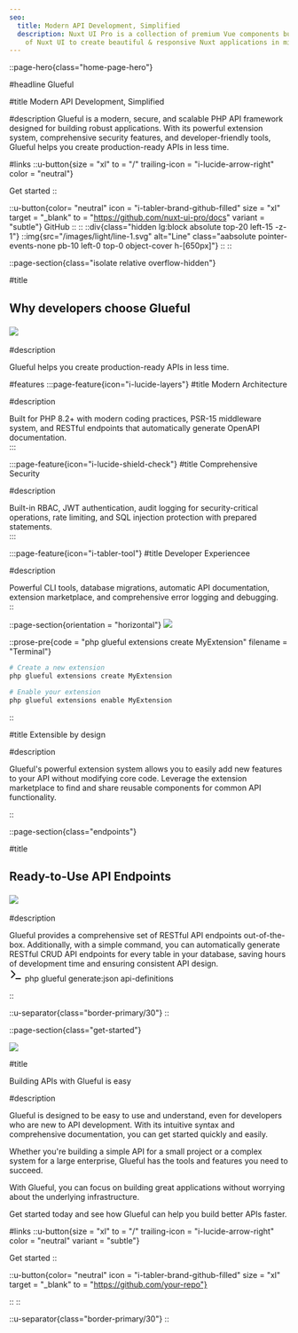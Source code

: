```yaml
---
seo:
  title: Modern API Development, Simplified
  description: Nuxt UI Pro is a collection of premium Vue components built on top
    of Nuxt UI to create beautiful & responsive Nuxt applications in minutes.
---
```


::page-hero{class="home-page-hero"}

#headline
<span class="font-bold">Glueful</span>

#title
<span class="font-normal text-primary-600">Modern API Development, <span class="text-primary-500 font-medium">Simplified</span></span>

#description
Glueful is a modern, secure, and scalable PHP API framework designed for building robust applications. With its powerful extension system, comprehensive security features, and developer-friendly tools, Glueful helps you create production-ready APIs in less time.

#links
::u-button{size = "xl" to = "/" trailing-icon = "i-lucide-arrow-right" color = "neutral"}

Get started
::

::u-button{color= "neutral" icon = "i-tabler-brand-github-filled" size = "xl" target = "\_blank" to = "https://github.com/nuxt-ui-pro/docs" variant = "subtle"}
GitHub
::
::
::div{class="hidden lg:block absolute top-20 left-15 -z-1"}
::img{src="/images/light/line-1.svg" alt="Line" class="aabsolute pointer-events-none pb-10 left-0 top-0 object-cover h-[650px]"}
::
::

::page-section{class="isolate relative overflow-hidden"}

#title

<h2 class="text-3xl sm:text-4xl lg:text-5xl text-pretty tracking-tight font-bold text-highlighted text-left @container relative flex">
<div class="*:leading-9">
<p class="my-5 leading-7 text-pretty font-normal text-primary-600">Why developers choose <span class="text-primary-500 font-medium">Glueful</span></p>
</div>
<div class="hidden @min-[1020px]:block">
<img  class="absolute top-0 right-0 size-full transform scale-95 translate-x-[70%]" src="/images/light/line-2.svg" />
</div>
</h2>

#description

<div class="text-base sm:text-lg text-(--ui-text-muted) text-left text-balance mt-6"><p>Glueful helps you create production-ready APIs in less time.</p></div>

#features
:::page-feature{icon="i-lucide-layers"}
#title
<span class="font-bold">Modern Architecture</span>

#description

  <div>Built for PHP 8.2+ with modern coding practices, PSR-15 middleware system, and RESTful endpoints that automatically generate OpenAPI documentation.</div>
  :::

:::page-feature{icon="i-lucide-shield-check"}
#title
<span class="font-bold">Comprehensive Security</span>

#description

  <div>Built-in RBAC, JWT authentication, audit logging for security-critical operations, rate limiting, and SQL injection protection with prepared statements.</div>
  :::

:::page-feature{icon="i-tabler-tool"}
#title
<span class="font-bold">Developer Experiencee</span>

#description

<div>Powerful CLI tools, database migrations, automatic API documentation, extension marketplace, and comprehensive error logging and debugging.</div>
::

::page-section{orientation = "horizontal"}
<img  class="absolute -top-10 sm:top-0 right-1/2 h-24" src="/images/light/line-3.svg" />

::prose-pre{code = "php glueful extensions create MyExtension" filename = "Terminal"}

```bash
# Create a new extension
php glueful extensions create MyExtension

# Enable your extension
php glueful extensions enable MyExtension
```

::

#title
<span class="leading-7 text-pretty font-normal text-primary-600"><span class="text-primary-500 font-medium">Extensible</span> by design</span>

#description

<div>Glueful's powerful extension system allows you to easily add new features to your API without modifying core code. Leverage the extension marketplace to find and share reusable components for common API functionality.</div>

::

::page-section{class="endpoints"}

<!-- <div class="absolute rounded-full -left-10 top-10 size-[300px] z-10 bg-primary blur-[200px]"></div> -->
<!-- <div class="absolute rounded-full -right-10 -bottom-10 size-[300px] z-10 bg-primary blur-[200px]"></div> -->

#title

<h2 class="text-3xl sm:text-4xl lg:text-5xl text-pretty tracking-tight font-bold text-highlighted text-left @container relative flex">
<div class="*:leading-9">
<p class="my-5 leading-7 text-pretty font-normal text-primary-600">Ready-to-Use <span class="text-primary-500 font-medium">API Endpoints</span></p>
</div>
<div class="hidden @min-[1020px]:block">
<img  class="absolute top-0 right-0 size-full transform scale-95 translate-x-[70%]" src="/images/light/line-2.svg" />
</div>
</h2>

#description

<div class="text-left">Glueful provides a comprehensive set of RESTful API endpoints out-of-the-box. Additionally, with a simple command, you can automatically generate RESTful CRUD API endpoints for every table in your database, saving hours of development time and ensuring consistent API design.</div>

<div class="flex items-center gap-1.5 bg-default relative rounded-t-md px-4 py-3 justify-between">
<div class="flex items-center gap-2">
<svg xmlns="http://www.w3.org/2000/svg" width="24" height="24" viewBox="0 0 24 24"><path fill="none" stroke="currentColor" stroke-linecap="round" stroke-linejoin="round" stroke-width="2" d="m4 17l6-6l-6-6m8 14h8"/></svg>
<span class="text-default text-sm/6"> php glueful generate:json api-definitions</span>
</div>
</div>

::

::u-separator{class="border-primary/30"}
::

::page-section{class="get-started"}

<!-- <img  class="absolute left-10 -top-10 sm:top-0 h-full" src="/images/light/line-6.svg" /> -->
<img  class="absolute right-0 bottom-0 h-full" src="/images/light/line-7.svg" />

#title

<div class="text-left">Building APIs with <span class="text-primary-500 font-medium">Glueful</span> is easy</div>

#description

<div class="text-(--ui-text-muted) text-left text-balance mt-6"><p>Glueful is designed to be easy to use and understand, even for developers who are new to API development. With its intuitive syntax and comprehensive documentation, you can get started quickly and easily.</p></div>
<div class="text-(--ui-text-muted) text-left text-balance mt-6"><p>Whether you're building a simple API for a small project or a complex system for a large enterprise, Glueful has the tools and features you need to succeed.</p></div>
<div class="text-(--ui-text-muted) text-left text-balance mt-6"><p>With Glueful, you can focus on building great applications without worrying about the underlying infrastructure.</p></div>
<div class="text-(--ui-text-muted) text-left text-balance mt-6"><p>Get started today and see how Glueful can help you build better APIs faster.</p></div>

#links
::u-button{size = "xl" to = "/" trailing-icon = "i-lucide-arrow-right" color = "neutral" variant = "subtle"}

Get started
::

::u-button{color= "neutral" icon = "i-tabler-brand-github-filled" size = "xl" target = "\_blank" to = "https://github.com/your-repo"}

::
::

::u-separator{class="border-primary/30"}
::
